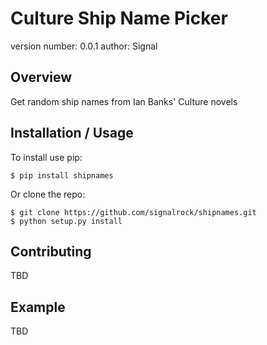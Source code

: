Culture Ship Name Picker
===============================

version number: 0.0.1
author: Signal

Overview
--------

 Get random ship names from Ian Banks' Culture novels

Installation / Usage
--------------------

To install use pip:

    $ pip install shipnames


Or clone the repo:

    $ git clone https://github.com/signalrock/shipnames.git
    $ python setup.py install
    
Contributing
------------

TBD

Example
-------

TBD